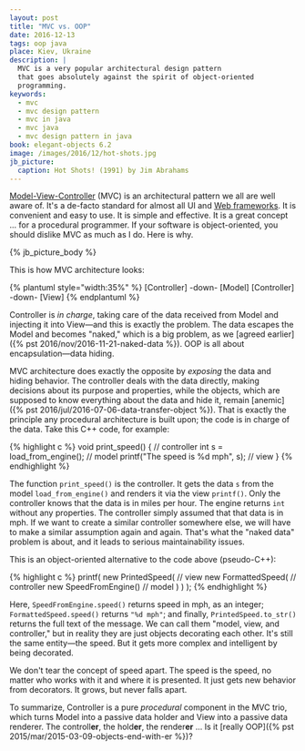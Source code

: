 ```yaml
---
layout: post
title: "MVC vs. OOP"
date: 2016-12-13
tags: oop java
place: Kiev, Ukraine
description: |
  MVC is a very popular architectural design pattern
  that goes absolutely against the spirit of object-oriented
  programming.
keywords:
  - mvc
  - mvc design pattern
  - mvc in java
  - mvc java
  - mvc design pattern in java
book: elegant-objects 6.2
image: /images/2016/12/hot-shots.jpg
jb_picture:
  caption: Hot Shots! (1991) by Jim Abrahams
---
```


[Model-View-Controller](https://en.wikipedia.org/wiki/Model%E2%80%93view%E2%80%93controller)
(MVC) is an architectural pattern we all are well aware of.
It's a de-facto standard for almost all UI and
[Web frameworks](https://en.wikipedia.org/wiki/Web_framework). It is convenient
and easy to use. It is simple and effective. It is a great concept ...
for a procedural programmer. If your software is object-oriented, you
should dislike MVC as much as I do. Here is why.

<!--more-->

{% jb_picture_body %}

This is how MVC architecture looks:

{% plantuml style="width:35%" %}
[Controller] -down- [Model]
[Controller] -down- [View]
{% endplantuml %}

Controller is _in charge_, taking care of the data received from Model
and injecting it into View&mdash;and this is exactly the problem. The data escapes
the Model and becomes "naked," which is a big problem, as we
[agreed earlier]({% pst 2016/nov/2016-11-21-naked-data %}).
OOP is all about encapsulation&mdash;data hiding.

MVC architecture does exactly the opposite by _exposing_ the data and hiding
behavior. The controller deals with the data directly, making decisions about
its purpose and properties, while the objects, which are supposed to know
everything about the data and hide it, remain [anemic]({% pst 2016/jul/2016-07-06-data-transfer-object %}).
That is exactly the principle any procedural architecture is built upon; the
code is in charge of the data. Take this C++ code, for example:

{% highlight c %}
void print_speed() { // controller
  int s = load_from_engine(); // model
  printf("The speed is %d mph", s); // view
}
{% endhighlight %}

The function `print_speed()` is the controller. It gets the data `s` from
the model `load_from_engine()` and renders it via the view `printf()`. Only
the controller knows that the data is in miles per hour. The engine
returns `int` without any properties. The controller simply assumed that
that data is in mph. If we want to create a similar controller somewhere
else, we will have to make a similar assumption again and again. That's what the
"naked data" problem is about, and it leads to serious maintainability issues.

This is an object-oriented alternative to the code above (pseudo-C++):

{% highlight c %}
printf(
  new PrintedSpeed( // view
    new FormattedSpeed( // controller
      new SpeedFromEngine() // model
    )
  )
);
{% endhighlight %}

Here, `SpeedFromEngine.speed()`
returns speed in mph, as an integer; `FormattedSpeed.speed()` returns
`"%d mph"`; and finally, `PrintedSpeed.to_str()` returns the full text of the
message. We can call them "model, view, and controller," but in reality they
are just objects decorating each other. It's still the same entity&mdash;the speed.
But it gets more complex and intelligent by being decorated.

We don't tear the concept of speed apart. The speed is the speed, no matter
who works with it and where it is presented. It just gets new behavior
from decorators. It grows, but never falls apart.

To summarize, Controller is a pure _procedural_ component in the MVC trio,
which turns Model into a passive data holder and View into
a passive data renderer. The controll<b>er</b>, the hold<b>er</b>,
the render<b>er</b> ...
Is it [really OOP]({% pst 2015/mar/2015-03-09-objects-end-with-er %})?
